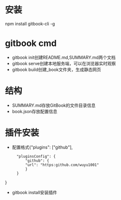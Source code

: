 # 安装
npm install gitbook-cli -g

# gitbook cmd
* gitbook init创建README.md,SUMMARY.md两个文档
* gitbook serve创建本地服务端，可以在浏览器实时观察
* gitbook build创建_book文件夹，生成静态网页

# 结构
* SUMMARY.md存放GitBook的文件目录信息
* book.json存放配置信息

# 插件安装
* 配置格式{"plugins": ["github"],

		"pluginsConfig": {
			"github": {
			"url": "https:github.com/wuyu1001"
			}
		}

}

* gitbook install安装插件
